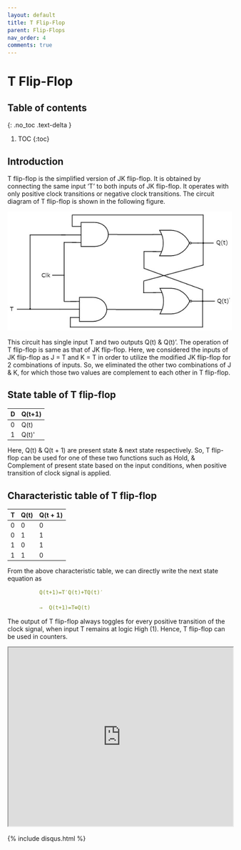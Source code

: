 ```yaml
---
layout: default
title: T Flip-Flop
parent: Flip-Flops
nav_order: 4
comments: true
---
```



# T Flip-Flop

## Table of contents
{: .no_toc .text-delta }

1. TOC
{:toc}

## Introduction

T flip-flop is the simplified version of JK flip-flop. It is obtained by connecting the same input ‘T’ to both inputs of JK flip-flop. It operates with only positive clock transitions or negative clock transitions. The circuit diagram of T flip-flop is shown in the following figure.

<div style="text-align:center"><img src="../../assets/images/t_flipflop.jpg" /></div>

This circuit has single input T and two outputs Q(t) & Q(t)’. The operation of T flip-flop is same as that of JK flip-flop. Here, we considered the inputs of JK flip-flop as J = T and K = T in order to utilize the modified JK flip-flop for 2 combinations of inputs. So, we eliminated the other two combinations of J & K, for which those two values are complement to each other in T flip-flop.

## State table of **T** flip-flop


| D    |    Q(t+1) | 
|:-------|:--------|
|  0     |    Q(t)    | 
|  1     |    Q(t)'    |

Here, Q(t) & Q(t + 1) are present state & next state respectively. So, T flip-flop can be used for one of these two functions such as Hold, & Complement of present state based on the input conditions, when positive transition of clock signal is applied. 


## Characteristic table of T flip-flop


|T	     |Q(t)	   |Q(t + 1)|
|:-------|:--------|:-------|
|0	|0	|0|
|0	|1	|1|
|1	|0	|1|
|1	|1	|0|

From the above characteristic table, we can directly write the next state equation as


```yaml
          Q(t+1)=T′Q(t)+TQ(t)′
           
          ⇒  Q(t+1)=T⊕Q(t)
```

The output of T flip-flop always toggles for every positive transition of the clock signal, when input T remains at logic High (1). Hence, T flip-flop can be used in counters.


<iframe width="100%" height="400px" src="https://circuitverse.org/simulator/embed/12258" id="projectPreview" scrolling="no" webkitAllowFullScreen mozAllowFullScreen allowFullScreen> </iframe>

{% include disqus.html %}

